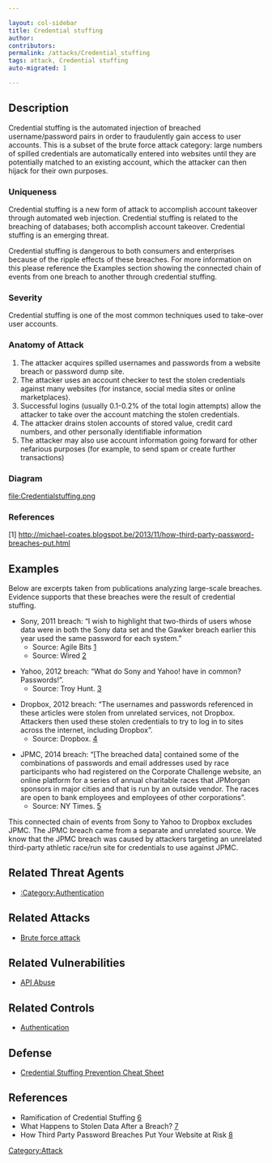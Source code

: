 ```yaml
---

layout: col-sidebar
title: Credential stuffing
author: 
contributors: 
permalink: /attacks/Credential_stuffing
tags: attack, Credential stuffing
auto-migrated: 1

---
```


## Description

Credential stuffing is the automated injection of breached
username/password pairs in order to fraudulently gain access to user
accounts. This is a subset of the brute force attack category: large
numbers of spilled credentials are automatically entered into websites
until they are potentially matched to an existing account, which the
attacker can then hijack for their own purposes.

### Uniqueness

Credential stuffing is a new form of attack to accomplish account
takeover through automated web injection. Credential stuffing is related
to the breaching of databases; both accomplish account takeover.
Credential stuffing is an emerging threat.

Credential stuffing is dangerous to both consumers and enterprises
because of the ripple effects of these breaches. For more information on
this please reference the Examples section showing the connected chain
of events from one breach to another through credential stuffing.

### Severity

Credential stuffing is one of the most common techniques used to
take-over user accounts.

### Anatomy of Attack

1.  The attacker acquires spilled usernames and passwords from a website
    breach or password dump site.
2.  The attacker uses an account checker to test the stolen credentials
    against many websites (for instance, social media sites or online
    marketplaces).
3.  Successful logins (usually 0.1-0.2% of the total login attempts)
    allow the attacker to take over the account matching the stolen
    credentials.
4.  The attacker drains stolen accounts of stored value, credit card
    numbers, and other personally identifiable information
5.  The attacker may also use account information going forward for
    other nefarious purposes (for example, to send spam or create
    further transactions)

### Diagram

[<file:Credentialstuffing.png>](file:Credentialstuffing.png "wikilink")

### References

\[1\]
<http://michael-coates.blogspot.be/2013/11/how-third-party-password-breaches-put.html>

## Examples

Below are excerpts taken from publications analyzing large-scale
breaches. Evidence supports that these breaches were the result of
credential stuffing.

  - Sony, 2011 breach: “I wish to highlight that two-thirds of users
    whose data were in both the Sony data set and the Gawker breach
    earlier this year used the same password for each system.”
      - Source: Agile Bits
        [1](https://blog.agilebits.com/2011/06/07/two-thirds-of-web-users-re-use-the-same-passwords/)
      - Source: Wired
        [2](http://www.wired.com/2011/10/93000-sony-accounts-breached/)

<!-- end list -->

  - Yahoo, 2012 breach: “What do Sony and Yahoo\! have in common?
    Passwords\!”.
      - Source: Troy Hunt.
        [3](http://www.troyhunt.com/2012/07/what-do-sony-and-yahoo-have-in-common.html)

<!-- end list -->

  - Dropbox, 2012 breach: “The usernames and passwords referenced in
    these articles were stolen from unrelated services, not Dropbox.
    Attackers then used these stolen credentials to try to log in to
    sites across the internet, including Dropbox”.
      - Source: Dropbox.
        [4](https://blog.dropbox.com/2014/10/dropbox-wasnt-hacked/)

<!-- end list -->

  - JPMC, 2014 breach: “\[The breached data\] contained some of the
    combinations of passwords and email addresses used by race
    participants who had registered on the Corporate Challenge website,
    an online platform for a series of annual charitable races that
    JPMorgan sponsors in major cities and that is run by an outside
    vendor. The races are open to bank employees and employees of other
    corporations”.
      - Source: NY Times.
        [5](http://dealbook.nytimes.com/2014/10/31/discovery-of-jpmorgan-cyberattack-aided-by-company-that-runs-race-website-for-bank/)

This connected chain of events from Sony to Yahoo to Dropbox excludes
JPMC. The JPMC breach came from a separate and unrelated source. We know
that the JPMC breach was caused by attackers targeting an unrelated
third-party athletic race/run site for credentials to use against JPMC.

## Related Threat Agents

  - [:Category:Authentication](:Category:Authentication "wikilink")

## Related Attacks

  - [Brute force attack](Brute_force_attack "wikilink")

## Related Vulnerabilities

  - [API Abuse](API_Abuse "wikilink")

## Related Controls

  - [Authentication](Authentication "wikilink")

## Defense

  - [Credential Stuffing Prevention Cheat
    Sheet](Credential_Stuffing_Prevention_Cheat_Sheet "wikilink")

## References

  - Ramification of Credential Stuffing
    [6](https://prezi.com/kdilcmkhhrfl/ramification-of-credential-stuffing/)
  - What Happens to Stolen Data After a Breach?
    [7](http://www.securityweek.com/what-happens-stolen-data-after-breach)
  - How Third Party Password Breaches Put Your Website at Risk
    [8](http://michael-coates.blogspot.com/2013/11/how-third-party-password-breaches-put.html)

[Category:Attack](Category:Attack "wikilink")